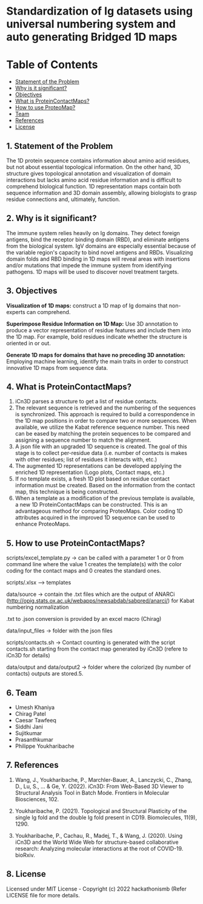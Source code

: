# Standardization of Ig datasets using universal numbering system and auto generating Bridged 1D maps



# Table of Contents
  * [Statement of the Problem](https://github.com/hackathonismb/Standardization-of-Ig-datasets-using-universal-numbering-system-and-auto-generating-Bridged-1D-maps/#1-statement-of-the-problem)
  * [Why is it significant?](https://github.com/hackathonismb/Standardization-of-Ig-datasets-using-universal-numbering-system-and-auto-generating-Bridged-1D-maps/#2-why-is-it-significant)
  * [Objectives](https://github.com/hackathonismb/Standardization-of-Ig-datasets-using-universal-numbering-system-and-auto-generating-Bridged-1D-maps/#3-objectives)
  * [What is ProteinContactMaps?](https://github.com/hackathonismb/Standardization-of-Ig-datasets-using-universal-numbering-system-and-auto-generating-Bridged-1D-maps/#4-what-is-proteincontactmaps)
  * [How to use ProteoMap?](https://github.com/hackathonismb/Standardization-of-Ig-datasets-using-universal-numbering-system-and-auto-generating-Bridged-1D-maps/#5-how-to-use-proteomap)
  * [Team](https://github.com/hackathonismb/Standardization-of-Ig-datasets-using-universal-numbering-system-and-auto-generating-Bridged-1D-maps/#6-team)
  * [References](https://github.com/hackathonismb/Standardization-of-Ig-datasets-using-universal-numbering-system-and-auto-generating-Bridged-1D-maps/#7-references)
  * [License](https://github.com/hackathonismb/Standardization-of-Ig-datasets-using-universal-numbering-system-and-auto-generating-Bridged-1D-maps/#8-license)

## 1. Statement of the Problem

The 1D protein sequence contains information about amino acid residues, but not about essential topological information. On the other hand, 3D structure gives topological annotation and visualization of domain interactions but lacks amino acid residue information and is difficult to comprehend biological function. 1D representation maps contain both sequence information and 3D domain assembly, allowing biologists to grasp residue connections and, ultimately, function.

## 2. Why is it significant?

The immune system relies heavily on Ig domains. They detect foreign antigens, bind the receptor binding domain (RBD), and eliminate antigens from the biological system. IgV domains are especially essential because of the variable region's capacity to bind novel antigens and RBDs. Visualizing domain folds and RBD binding in 1D maps will reveal areas with insertions and/or mutations that impede the immune system from identifying pathogens. 1D maps will be used to discover novel treatment targets.

## 3. Objectives

**Visualization of 1D maps:** construct a 1D map of Ig domains that non-experts can comprehend.

**Superimpose Residue Information on 1D Map:** Use 3D annotation to produce a vector representation of residue features and include them into the 1D map. For example, bold residues indicate whether the structure is oriented in or out.

**Generate 1D maps for domains that have no preceding 3D annotation:** Employing machine learning, identify the main traits in order to construct innovative 1D maps from sequence data.

## 4. What is ProteinContactMaps?

1. iCn3D parses a structure to get a list of residue contacts.
2. The relevant sequence is retrieved and the numbering of the sequences is synchronized. This approach is required to build a correspondence in the 1D map positions in order to compare two or more sequences. When available, we utilize the Kabat reference sequence number. This need can be eased by matching the protein sequences to be compared and assigning a sequence number to match the alignment.
3. A json file with an upgraded 1D sequence is created. The goal of this stage is to collect per-residue data (i.e. number of contacts is makes with other residues; list of residues it interacts with, etc.)
4. The augmented 1D representations can be developed applying the enriched 1D representation (Logo plots, Contact maps, etc.)
5. If no template exists, a fresh 1D plot based on residue contact information must be created. Based on the information from the contact map, this technique is being constructed.
6. When a template as a modification of the previous template is available, a new 1D ProteinContactMaps can be constructed. This is an advantageous method for comparing ProteoMaps. Color coding 1D attributes acquired in the improved 1D sequence can be used to enhance ProteoMaps.

## 5. How to use ProteinContactMaps?

scripts/excel_template.py -> can be called with a parameter 1 or 0 from command line where the value 1 creates the template(s) with the color coding for the contact maps and 0 creates the standard ones.

scripts/.xlsx --> templates

data/source -> contain the .txt files which are the output of ANARCi (http://opig.stats.ox.ac.uk/webapps/newsabdab/sabpred/anarci/) for Kabat numbering normalization

.txt to .json conversion is provided by an excel macro (Chirag)

data/input_files -> folder with the json files

scripts/contacts.sh -> Contact counting is generated with the script contacts.sh starting from the contact map generated by iCn3D (refere to iCn3D for details)

data/output and data/output2 -> folder where the colorized (by number of contacts) outputs are stored.5. 


## 6. Team
* Umesh Khaniya
* Chirag Patel
* Caesar Tawfeeq
* Siddhi Jani
* Sujitkumar
* Prasanthkumar
* Philippe Youkharibache

## 7. References
1. Wang, J., Youkharibache, P., Marchler-Bauer, A., Lanczycki, C., Zhang, D., Lu, S., ... & Ge, Y. (2022). iCn3D: From Web-Based 3D Viewer to Structural Analysis Tool in Batch Mode. Frontiers in Molecular Biosciences, 102.

2. Youkharibache, P. (2021). Topological and Structural Plasticity of the single Ig fold and the double Ig fold present in CD19. Biomolecules, 11(9), 1290.

3. Youkharibache, P., Cachau, R., Madej, T., & Wang, J. (2020). Using iCn3D and the World Wide Web for structure-based collaborative research: Analyzing molecular interactions at the root of COVID-19. bioRxiv.

## 8. License 

Licensed under MIT License - Copyright (c) 2022 hackathonismb (Refer LICENSE file for more details.
